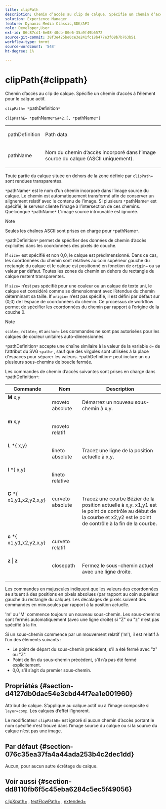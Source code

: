 ```yaml
---
title: clipPath
description: Chemin d’accès au clip de calque. Spécifie un chemin d’accès à l’élément pour le calque actif.
solution: Experience Manager
feature: Dynamic Media Classic,SDK/API
role: Developer,User
exl-id: 86c87cd1-6e08-40cb-80e6-35a9f49b6572
source-git-commit: 38f3e425be0ce3e241fc18b477e3f68b7b763b51
workflow-type: tm+mt
source-wordcount: '548'
ht-degree: 1%

---
```


# clipPath{#clippath}

Chemin d’accès au clip de calque. Spécifie un chemin d’accès à l’élément pour le calque actif.

`clipPath= *`pathDefinition`*`

`clipPathE= *`pathName`*&#42;[, *`pathName`*]`

<table id="simpletable_275E2A5FAB804C6388BD110D2ACA3C82"> 
 <tr class="strow"> 
  <td class="stentry"> <p><span class="codeph"> <span class="varname"> pathDefinition</span> </span> </p> </td> 
  <td class="stentry"> <p>Path data. </p></td> 
 </tr> 
 <tr class="strow"> 
  <td class="stentry"> <p><span class="codeph"> <span class="varname"> pathName</span></span> </p> </td> 
  <td class="stentry"> <p>Nom du chemin d’accès incorporé dans l’image source du calque (ASCII uniquement). </p></td> 
 </tr> 
</table>

Toute partie du calque située en dehors de la zone définie par `clipPath=` sont rendues transparentes.

`*`pathName`*` est le nom d’un chemin incorporé dans l’image source du calque. Le chemin est automatiquement transformé afin de conserver un alignement relatif avec le contenu de l’image. Si plusieurs `*`pathName`*` est spécifié, le serveur cliente l’image à l’intersection de ces chemins. Quelconque `*`pathName`*` L’image source introuvable est ignorée.

>[!NOTE]
>
>Seules les chaînes ASCII sont prises en charge pour `*`pathName`*`.

`*`pathDefinition`*` permet de spécifier des données de chemin d’accès explicites dans les coordonnées des pixels de couche.

If `size=` est spécifié et non 0,0, le calque est prédimensionné. Dans ce cas, les coordonnées du chemin sont relatives au coin supérieur gauche du rectangle du calque et le calque est positionné en fonction de `origin=` ou sa valeur par défaut. Toutes les zones du chemin en dehors du rectangle du calque restent transparentes.

If `size=` n’est pas spécifié pour une couleur ou un calque de texte uni, le calque est considéré comme se dimensionnant avec l’étendue du chemin déterminant sa taille. If `origin=` n’est pas spécifié, il est défini par défaut sur (0,0) de l’espace de coordonnées du chemin. Ce processus de workflow permet de spécifier les coordonnées du chemin par rapport à l’origine de la couche 0.

>[!NOTE]
>
>`scale=`, `rotate=`, et `anchor=` Les commandes ne sont pas autorisées pour les calques de couleur unitaires auto-dimensionnés.

`*`pathDefinition`*` accepte une chaîne similaire à la valeur de la variable `d=` de l’attribut du SVG `<path>` , sauf que des virgules sont utilisées à la place d’espaces pour séparer les valeurs. `*`pathDefinition`*` peut inclure un ou plusieurs sous-chemins de boucle fermée.

Les commandes de chemin d’accès suivantes sont prises en charge dans `*`pathDefinition`*`:

<table id="table_A74DD7A48B1C417D9D4BA46BECEAB981"> 
 <thead> 
  <tr> 
   <th class="entry"> <b> Commande</b> </th> 
   <th class="entry"> <b> Nom</b> </th> 
   <th class="entry"> <b> Description</b> </th> 
  </tr> 
 </thead>
 <tbody> 
  <tr valign="top"> 
   <td> <b> M</b> <span class="varname"> x,y</span> </td> 
   <td> <p> moveto absolute </p> </td> 
   <td> <p> Démarrez un nouveau sous-chemin à x,y. </p> </td> 
  </tr> 
  <tr valign="top"> 
   <td> <b> m</b> <span class="varname"> x,y</span> </td> 
   <td> <p> moveto relatif </p> </td> 
  </tr> 
  <tr valign="top"> 
   <td> <b> L</b> *{<span class="varname"> x,y</span>} </td> 
   <td> <p> lineto absolute </p> </td> 
   <td> <p> Tracez une ligne de la position actuelle à x,y. </p> </td> 
  </tr> 
  <tr valign="top"> 
   <td> <b> l</b> *{<span class="varname"> x,y</span>} </td> 
   <td> <p> lineto relative </p> </td> 
  </tr> 
  <tr valign="top"> 
   <td> <b> C</b> *{<span class="varname"> x1,y1,x2,y2,x,y</span>} </td> 
   <td> <p> curveto absolute </p> </td> 
   <td> <p> Tracez une courbe Bézier de la position actuelle à x,y. x1,y1 est le point de contrôle au début de la courbe et x2,y2 est le point de contrôle à la fin de la courbe. </p> </td> 
  </tr> 
  <tr valign="top"> 
   <td> <b> c</b> *{<span class="varname"> x1,y1,x2,y2,x,y</span>} </td> 
   <td> <p> curveto relatif </p> </td> 
  </tr> 
  <tr valign="top"> 
   <td> <b> z</b> | <b>z</b> </td> 
   <td> <p> closepath </p> </td> 
   <td> <p> Fermez le sous-chemin actuel avec une ligne droite. </p> </td> 
  </tr> 
 </tbody> 
</table>

Les commandes en majuscules indiquent que les valeurs des coordonnées se situent à des positions en pixels absolues (par rapport au coin supérieur gauche du rectangle du calque). Les décalages de pixels suivent des commandes en minuscules par rapport à la position actuelle.

&#39;m&#39; ou &#39;M&#39; commence toujours un nouveau sous-chemin. Les sous-chemins sont fermés automatiquement (avec une ligne droite) si &quot;Z&quot; ou &quot;z&quot; n’est pas spécifié à la fin.

Si un sous-chemin commence par un mouvement relatif (&#39;m&#39;), il est relatif à l’un des éléments suivants :

* Le point de départ du sous-chemin précédent, s’il a été fermé avec &quot;z&quot; ou &quot;Z&quot;.
* Point de fin du sous-chemin précédent, s’il n’a pas été fermé explicitement.
* 0,0, s’il s’agit du premier sous-chemin.

## Propriétés {#section-d4127db0dac54e3cbd44f7ea1e001960}

Attribut de calque. S’applique au calque actif ou à l’image composite si `layer=comp`. Les calques d’effet l’ignorent.

Le modificateur `clipPathE=` est ignoré si aucun chemin d’accès portant le nom spécifié n’est trouvé dans l’image source du calque ou si la source du calque n’est pas une image.

## Par défaut {#section-076c35ea37fa4a44ada253b4c2dec1dd}

Aucun, pour aucun autre écrêtage du calque.

## Voir aussi {#section-dd8110fb6f5c45eba6284c5ec5f49056}

[clipXpath=](../../../../../is-api/http-ref/image-serving-api-ref/c-http-protocol-reference/c-command-reference/r-clipxpath.md#reference-17e5e4da3e044943af8f963f58a45f53) , [textFlowPath=](../../../../../is-api/http-ref/image-serving-api-ref/c-http-protocol-reference/c-command-reference/r-textflowpath.md#reference-0b8d9493d71342f0b6a64a6d221584ef) , [extended=](../../../../../is-api/http-ref/image-serving-api-ref/c-http-protocol-reference/c-command-reference/r-extend.md#reference-7e9156beb285459d830e2d56782a74ac)

